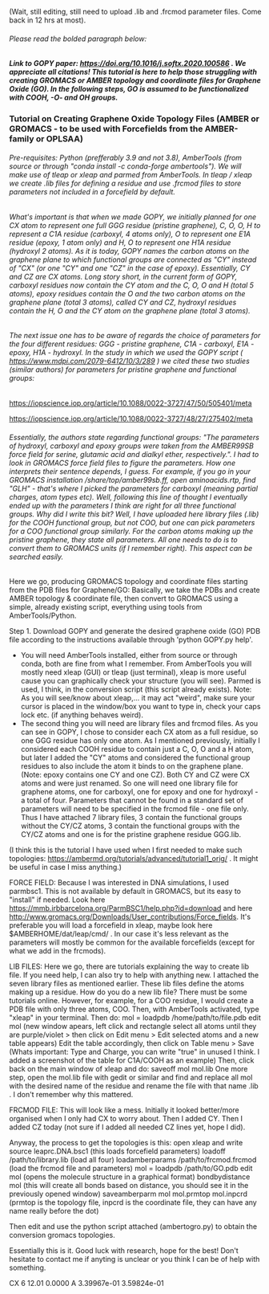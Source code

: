 (Wait, still editing, still need to upload .lib and .frcmod parameter files. Come back in 12 hrs at most).
###### Please read the bolded paragraph below:
##### Link to GOPY paper: https://doi.org/10.1016/j.softx.2020.100586 . We appreciate all citations! This tutorial is here to help those struggling with creating GROMACS or AMBER topology and coordinate files for Graphene Oxide (GO). In the following steps, GO is assumed to be functionalized with COOH, -O- and OH groups.




### Tutorial on Creating Graphene Oxide Topology Files (AMBER or GROMACS - to be used with Forcefields from the AMBER-family or OPLSAA)

###### Pre-requisites: Python (prefferably 3.9 and not 3.8), AmberTools (from source or through "conda install -c conda-forge ambertools"). We will make use of tleap or xleap and parmed from AmberTools. In tleap / xleap we create .lib files for defining a residue and use .frcmod files to store parameters not included in a forcefield by default.

###### What's important is that when we made GOPY, we initially planned for one CX atom to represent one full GGG residue (pristine graphene), C, O, O, H to represent a C1A residue (carboxyl, 4 atoms only), O to represent one E1A residue (epoxy, 1 atom only) and H, O to represent one H1A residue (hydroxyl 2 atoms). As it is today, GOPY names the carbon atoms on the graphene plane to which functional groups are connected as "CY" instead of "CX" (or one "CY" and one "CZ" in the case of epoxy). Essentially, CY and CZ are CX atoms. Long story short, in the current form of GOPY, carboxyl residues now contain the CY atom and the C, O, O and H (total 5 atoms), epoxy residues contain the O and the two carbon atoms on the graphene plane (total 3 atoms), called CY and CZ, hydroxyl residues contain the H, O and the CY atom on the graphene plane (total 3 atoms).

###### The next issue one has to be aware of regards the choice of parameters for the four different residues: GGG - pristine graphene, C1A - carboxyl, E1A - epoxy, H1A - hydroxyl. In the study in which we used the GOPY script ( https://www.mdpi.com/2079-6412/10/3/289 ) we cited these two studies (similar authors) for parameters for pristine graphene and functional groups:
https://iopscience.iop.org/article/10.1088/0022-3727/47/50/505401/meta

https://iopscience.iop.org/article/10.1088/0022-3727/48/27/275402/meta

###### Essentially, the authors state regarding functional groups: "The parameters of hydroxyl, carboxyl and epoxy groups were taken from the AMBER99SB force field for serine, glutamic acid and dialkyl ether, respectively.". I had to look in GROMACS force field files to figure the parameters. How one interprets their sentence depends, I guess. For example, if you go in your GROMACS installation /share/top/amber99sb.ff, open aminoacids.rtp, find "GLH" - that's where I picked the parameters for carboxyl (meaning partial charges, atom types etc). Well, following this line of thought I eventually ended up with the parameters I think are right for all three functional groups. Why did I write this bit? Well, I have uploaded here library files (.lib) for the COOH functional group, but not COO, but one can pick parameters for a COO functional group similarly. For the carbon atoms making up the pristine graphene, they state all parameters. All one needs to do is to convert them to GROMACS units (if I remember right). This aspect can be searched easily.


Here we go, producing GROMACS topology and coordinate files starting from the PDB files for Graphene/GO:
Basically, we take the PDBs and create AMBER topology & coordinate file, then convert to GROMACS using a simple, already existing script, everything using tools from AmberTools/Python.

Step 1. Download GOPY and generate the desired graphene oxide (GO) PDB file according to the instructions available through 'python GOPY.py help'.


- You will need AmberTools installed, either from source or through conda, both are fine from what I remember. From AmberTools you will mostly need xleap (GUI) or tleap (just terminal), xleap is more useful cause you can graphically check your structure (you will see). Parmed is used, I think, in the conversion script (this script already exists). Note: As you will see/know about xleap,... it may act "weird", make sure your cursor is placed in the window/box you want to type in, check your caps lock etc. (if anything behaves weird).
- The second thing you will need are library files and frcmod files. As you can see in GOPY, I chose to consider each CX atom as a full residue, so one GGG residue has only one atom. As I mentioned previously, initially I considered each COOH residue to contain just a C, O, O and a H atom, but later I added the "CY" atoms and considered the functional group residues to also include the atom it binds to on the graphene plane. (Note: epoxy contains one CY and one CZ). Both CY and CZ were CX atoms and were just renamed. So one will need one library file for graphene atoms, one for carboxyl, one for epoxy and one for hydroxyl - a total of four. Parameters that cannot be found in a standard set of parameters will need to be specified in the frcmod file - one file only. Thus I have attached 7 library files, 3 contain the functional groups without the CY/CZ atoms, 3 contain the functional groups with the CY/CZ atoms and one is for the pristine graphene residue GGG.lib.

(I think this is the tutorial I have used when I first needed to make such topologies: https://ambermd.org/tutorials/advanced/tutorial1_orig/ . It might be useful in case I miss anything.)

FORCE FIELD: Because I was interested in DNA simulations, I used parmbsc1. This is not available by default in GROMACS, but its easy to "install" if needed. Look here https://mmb.irbbarcelona.org/ParmBSC1/help.php?id=download and here http://www.gromacs.org/Downloads/User_contributions/Force_fields. It's preferable you will load a forcefield in xleap, maybe look here $AMBERHOME/dat/leap/cmd/ . In our case it's less relevant as the parameters will mostly be common for the available forcefields (except for what we add in the frcmods).

LIB FILES: Here we go, there are tutorials explaining the way to create lib file. If you need help, I can also try to help with anything new. I attached the seven library files as mentioned earlier. These lib files define the atoms making up a residue.
How do you do a new lib file? There must be some tutorials online. However, for example, for a COO residue, I would create a PDB file with only three atoms, COO. Then, with AmberTools activated, type "xleap" in your terminal. Then do:
mol = loadpdb /home/path/to/file.pdb
edit mol (new window apears, left click and rectangle select all atoms until they are purple/violet > then click on Edit menu > Edit selected atoms and a new table appears)
Edit the table accordingly, then click on Table menu > Save (Whats important: Type and Charge, you can write "true" in unused I think. I added a screenshot of the table for C1A/COOH as an example)
Then, click back on the main window of xleap and do:
saveoff mol mol.lib
One more step, open the mol.lib file with gedit or similar and find and replace all mol with the desired name of the residue and rename the file with that name .lib . I don't remember why this mattered.

FRCMOD FILE: This will look like a mess. Initially it looked better/more organised when I only had CX to worry about. Then I added CY. Then I added CZ today (not sure if I added all needed CZ lines yet, hope I did).

Anyway, the process to get the topologies is this:
open xleap and write
source leaprc.DNA.bsc1 (this loads forcefield parameters)
loadoff /path/to/library.lib (load all four)
loadamberparams /path/to/frcmod.frcmod (load the frcmod file and parameters)
mol = loadpdb /path/to/GO.pdb
edit mol (opens the molecule structure in a graphical format)
bondbydistance mol (this will create all bonds based on distance, you should see it in the previously opened window)
saveamberparm mol mol.prmtop mol.inpcrd (prmtop is the topology file, inpcrd is the coordinate file, they can have any name really before the dot)

Then edit and use the python script attached (ambertogro.py) to obtain the conversion gromacs topologies.

Essentially this is it. Good luck with research, hope for the best!
Don't hesitate to contact me if anyting is unclear or you think I can be of help with something.

CX           6      12.01    0.0000  A   3.39967e-01  3.59824e-01


